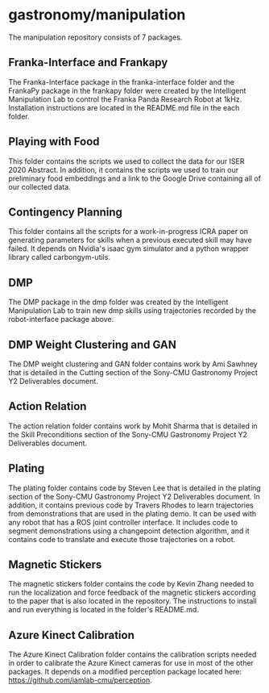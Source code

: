 # gastronomy/manipulation

The manipulation repository consists of 7 packages.

## Franka-Interface and Frankapy

The Franka-Interface package in the franka-interface folder and the FrankaPy package in the frankapy folder were created by the Intelligent Manipulation Lab to control the Franka Panda Research Robot at 1kHz. Installation instructions are located in the README.md file in the each folder. 

## Playing with Food

This folder contains the scripts we used to collect the data for our ISER 2020 Abstract. In addition, it contains the scripts we used to train our preliminary food embeddings and a link to the Google Drive containing all of our collected data.

## Contingency Planning

This folder contains all the scripts for a work-in-progress ICRA paper on generating parameters for skills when a previous executed skill may have failed. It depends on Nvidia's isaac gym simulator and a python wrapper library called carbongym-utils.

## DMP

The DMP package in the dmp folder was created by the Intelligent Manipulation Lab to train new dmp skills using trajectories recorded by the robot-interface package above.

## DMP Weight Clustering and GAN

The DMP weight clustering and GAN folder contains work by Ami Sawhney that is detailed in the Cutting section of the Sony-CMU Gastronomy Project Y2 Deliverables document.

## Action Relation

The action relation folder contains work by Mohit Sharma that is detailed in the Skill Preconditions section of the Sony-CMU Gastronomy Project Y2 Deliverables document.

## Plating

The plating folder contains code by Steven Lee that is detailed in the plating section of the Sony-CMU Gastronomy Project Y2 Deliverables document. In addition, it contains previous code by Travers Rhodes to learn trajectories from demonstrations that are used in the plating demo. It can be used with any robot that has a ROS joint controller interface. It includes code to segment demonstrations using a changepoint detection algorithm, and it contains code to translate and execute those trajectories on a robot.

## Magnetic Stickers

The magnetic stickers folder contains the code by Kevin Zhang needed to run the localization and force feedback of the magnetic stickers according to the paper that is also located in the repository. The instructions to install and run everything is located in the folder's README.md. 

## Azure Kinect Calibration

The Azure Kinect Calibration folder contains the calibration scripts needed in order to calibrate the Azure Kinect cameras for use in most of the other packages. It depends on a modified perception package located here: https://github.com/iamlab-cmu/perception. 
